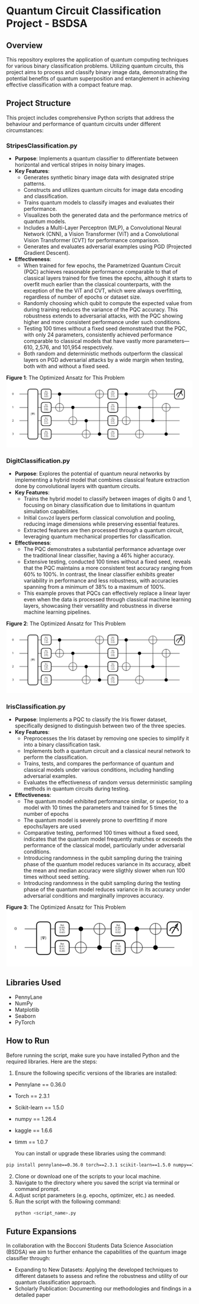 # Quantum Circuit Classification Project - BSDSA
## Overview
This repository explores the application of quantum computing techniques for various binary classification problems. Utilizing quantum circuits, this project aims to process and classify binary image data, demonstrating the potential benefits of quantum superposition and entanglement in achieving effective classification with a compact feature map.

## Project Structure
This project includes comprehensive Python scripts that address the behaviour and performance of quantum circuits under different circumstances:

### StripesClassification.py
- **Purpose**: Implements a quantum classifier to differentiate between horizontal and vertical stripes in noisy binary images.
- **Key Features**:
  - Generates synthetic binary image data with designated stripe patterns.
  - Constructs and utilizes quantum circuits for image data encoding and classification.
  - Trains quantum models to classify images and evaluates their performance.
  - Visualizes both the generated data and the performance metrics of quantum models.
  - Includes a Multi-Layer Perceptron (MLP), a Convolutional Neural Network (CNN), a Vision Transformer (ViT) and a Convolutional Vision Transformer (CVT) for performance comparison.
  - Generates and evaluates adversarial examples using PGD (Projected Gradient Descent).
- **Effectiveness**: 
  - When trained for few epochs, the Parametrized Quantum Circuit (PQC) achieves reasonable performance comparable to that of classical layers trained for five times the epochs, although it starts to overfit much earlier than the classical counterparts, with the exception of the the ViT and CVT, which were always overfitting, regardless of number of epochs or dataset size.
  - Randomly choosing which qubit to compute the expected value from during training reduces the variance of the PQC accuracy. This robustness extends to adversarial attacks, with the PQC showing higher and more consistent performance under such conditions.
  - Testing 100 times without a fixed seed demonstrated that the PQC, with only 24 parameters, consistently achieved performance comparable to classical models that have vastly more parameters—610, 2,576, and 101,954 respectively.
  - Both random and deterministic methods outperform the classical layers on PGD adversarial attacks by a wide margin when testing, both with and without a fixed seed.


**Figure 1**: The Optimized Ansatz for This Problem
![Optimized Ansatz](CircuitStripes.png)

### DigitClassification.py
- **Purpose**: Explores the potential of quantum neural networks by implementing a hybrid model that combines classical feature extraction done by convolutional layers with quantum circuits.
- **Key Features**:
  - Trains the hybrid model to classify between images of digits 0 and 1, focusing on binary classification due to limitations in quantum simulation capabilities.
  - Initial `Conv2d` layers perform classical convolution and pooling, reducing image dimensions while preserving essential features.
  - Extracted features are then processed through a quantum circuit, leveraging quantum mechanical properties for classification.
- **Effectiveness**: 
  - The PQC demonstrates a substantial performance advantage over the traditional linear classifier, having a 46% higher accuracy.
  - Extensive testing, conducted 100 times without a fixed seed, reveals that the PQC maintains a more consistent test accuracy ranging from 60% to 100%. In contrast, the linear classifier exhibits greater variability in performance and less robustness, with accuracies spanning from a minimum of 38% to a maximum of 100%.
  - This example proves that PQCs can effectively replace a linear layer even when the data is processed through classical machine learning layers, showcasing their versatility and robustness in diverse machine learning pipelines.

**Figure 2**: The Optimized Ansatz for This Problem
![Optimized Ansatz](CircuitDigits.png)

### IrisClassification.py
- **Purpose**: Implements a PQC to classify the Iris flower dataset, specifically designed to distinguish between two of the three species.
- **Key Features**:
  - Preprocesses the Iris dataset by removing one species to simplify it into a binary classification task.
  - Implements both a quantum circuit and a classical neural network to perform the classification.
  - Trains, tests, and compares the performance of quantum and classical models under various conditions, including handling adversarial examples.
  - Evaluates the effectiveness of random versus deterministic sampling methods in quantum circuits during testing. 
- **Effectiveness**: 
  - The quantum model exhibited performance similar, or superior, to a model with 10 times the parameters and trained for 5 times the number of epochs
  - The quantum model is severely prone to overfitting if more epochs/layers are used
  - Comparative testing, performed 100 times without a fixed seed, indicates that the quantum model frequently matches or exceeds the performance of the classical model, particularly under adversarial conditions.
  - Introducing randomness in the qubit sampling during the training phase of the quantum model reduces variance in its accuracy, albeit the mean and median accuracy were sligthly slower when run 100 times without seed setting.
  - Introducing randomness in the qubit sampling during the testing phase of the quantum model reduces variance in its accuracy under adversarial conditions and marginally improves accuracy.

**Figure 3**: The Optimized Ansatz for This Problem
![Optimized Ansatz](CircuitIris.png)
## Libraries Used
- PennyLane
- NumPy
- Matplotlib
- Seaborn
- PyTorch

## How to Run
Before running the script, make sure you have installed Python and the required libraries. Here are the steps:

  1. Ensure the following specific versions of the libraries are installed:
  - Pennylane == 0.36.0
  - Torch == 2.3.1
  - Scikit-learn == 1.5.0
  - numpy == 1.26.4
  - kaggle == 1.6.6
  - timm == 1.0.7
    
    You can install or upgrade these libraries using the command:
  ```bash
  pip install pennylane==0.36.0 torch==2.3.1 scikit-learn==1.5.0 numpy==1.26.4 kaggle==1.6.6 timm==1.0.7
  ```

2. Clone or download one of the scripts to your local machine.
3. Navigate to the directory where you saved the script via terminal or command prompt.
4. Adjust script parameters (e.g. epochs, optimizer, etc.) as needed.
5. Run the script with the following command:
   ```bash
   python <script_name>.py
   ```
   
## Future Expansions
In collaboration with the Bocconi Students Data Science Association (BSDSA) we aim to further enhance the capabilities of the quantum image classifier through:
- Expanding to New Datasets: Applying the developed techniques to different datasets to assess and refine the robustness and utility of our quantum classification approach.
- Scholarly Publication: Documenting our methodologies and findings in a detailed paper
